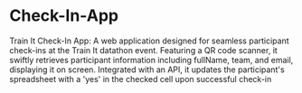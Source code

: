 # Check-In-App
Train It Check-In App: A web application designed for seamless participant check-ins at the Train It datathon event.  Featuring a QR code scanner, it swiftly retrieves participant information including fullName, team, and email, displaying it on screen. Integrated with an API, it updates the participant's spreadsheet with a 'yes' in the checked cell upon successful check-in


